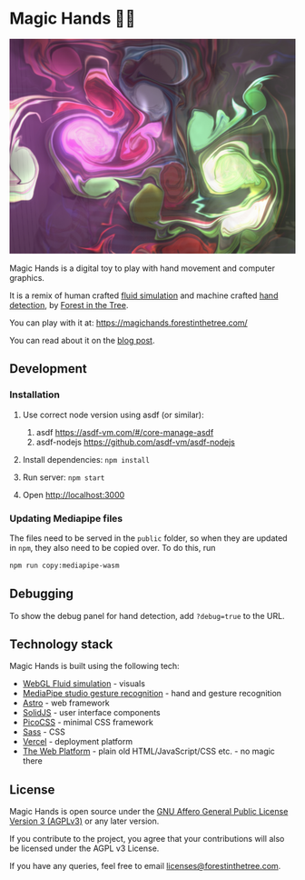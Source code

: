 # Magic Hands 🙌🏼

![Magic Hands image](./public/magic-hands.jpg)

Magic Hands is a digital toy to play with hand movement and computer graphics.

It is a remix of human crafted [fluid simulation](https://paveldogreat.github.io/WebGL-Fluid-Simulation/) and machine crafted [hand detection](https://mediapipe-studio.webapps.google.com/demo/gesture_recognizer), by [Forest in the Tree](https://www.forestinthetree.com/).

You can play with it at: https://magichands.forestinthetree.com/

You can read about it on the [blog post](https://www.forestinthetree.com/blog/magic-hands).

## Development

### Installation

1. Use correct node version using asdf (or similar):

   1. asdf https://asdf-vm.com/#/core-manage-asdf
   1. asdf-nodejs https://github.com/asdf-vm/asdf-nodejs

1. Install dependencies: `npm install`
1. Run server: `npm start`
1. Open [http://localhost:3000](http://localhost:3000)

### Updating Mediapipe files

The files need to be served in the `public` folder, so when they are updated in `npm`, they also need to be copied over. To do this, run

```bash
npm run copy:mediapipe-wasm
```

## Debugging

To show the debug panel for hand detection, add `?debug=true` to the URL.

## Technology stack

Magic Hands is built using the following tech:

- [WebGL Fluid simulation](https://paveldogreat.github.io/WebGL-Fluid-Simulation/) - visuals
- [MediaPipe studio gesture recognition](https://mediapipe-studio.webapps.google.com/demo/gesture_recognizer) - hand and gesture recognition
- [Astro](https://astro.build/) - web framework
- [SolidJS](https://www.solidjs.com/) - user interface components
- [PicoCSS](https://picocss.com/) - minimal CSS framework
- [Sass](https://sass-lang.com/) - CSS
- [Vercel](https://vercel.com/dashboard) - deployment platform
- [The Web Platform](https://en.wikipedia.org/wiki/Web_platform) - plain old HTML/JavaScript/CSS etc. - no magic there

## License

Magic Hands is open source under the [GNU Affero General Public License Version 3 (AGPLv3)](https://www.gnu.org/licenses/agpl-3.0.en.html) or any later version.

If you contribute to the project, you agree that your contributions will also be licensed under the AGPL v3 License.

If you have any queries, feel free to email [licenses@forestinthetree.com](mailto:licenses@forestinthetree.com).
